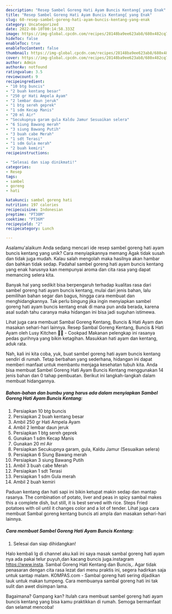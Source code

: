 ```yaml
---
description: "Resep Sambel Goreng Hati Ayam Buncis Kentang{ yang Enak"
title: "Resep Sambel Goreng Hati Ayam Buncis Kentang{ yang Enak"
slug: 60-resep-sambel-goreng-hati-ayam-buncis-kentang-yang-enak
category: Uncategorized
date: 2022-08-10T00:14:58.333Z
image: https://img-global.cpcdn.com/recipes/28148ba9ee623ab8/680x482cq70/sambel-goreng-hati-ayam-buncis-kentang-foto-resep-utama.jpg
hideToc: false
enableToc: true
enableTocContent: false
thumbnail: https://img-global.cpcdn.com/recipes/28148ba9ee623ab8/680x482cq70/sambel-goreng-hati-ayam-buncis-kentang-foto-resep-utama.jpg
cover: https://img-global.cpcdn.com/recipes/28148ba9ee623ab8/680x482cq70/sambel-goreng-hati-ayam-buncis-kentang-foto-resep-utama.jpg
author: Admin
authorAv: notfound
ratingvalue: 3.5
reviewcount: 9
recipeingredient:
- "10 btg buncis"
- "2 buah kentang besar"
- "250 gr Hati Ampela Ayam"
- "2 lembar daun jeruk"
- "1 btg sereh geprek"
- "1 sdm Kecap Manis"
- "20 ml Air"
- "Secukupnya garam gula Kaldu Jamur Sesuaikan selera"
- "6 Siung Bawang merah"
- "3 siung Bawang Putih"
- "3 buah cabe Merah"
- "1 sdt Terasi"
- "1 sdm Gula merah"
- "2 buah kemiri"
recipeinstructions:

- "Selesai dan siap dinikmati!"
categories:
- Resep
tags:
- sambel
- goreng
- hati

katakunci: sambel goreng hati 
nutrition: 197 calories
recipecuisine: Indonesian
preptime: "PT30M"
cooktime: "PT36M"
recipeyield: "2"
recipecategory: Lunch

---
```



Asalamu'alaikum Anda sedang mencari ide resep sambel goreng hati ayam buncis kentang yang unik? Cara menyiapkannya memang Agak tidak susah dan tidak juga mudah. Kalau salah mengolah maka hasilnya akan hambar dan bahkan tidak sedap. Padahal sambel goreng hati ayam buncis kentang yang enak harusnya kan mempunyai aroma dan cita rasa yang dapat memancing selera kita.


Banyak hal yang sedikit bisa berpengaruh terhadap kualitas rasa dari sambel goreng hati ayam buncis kentang, mulai dari jenis bahan, lalu pemilihan bahan segar dan bagus, hingga cara membuat dan menghidangkannya. Tak perlu bingung jika ingin menyiapkan sambel goreng hati ayam buncis kentang enak di mana pun anda berada, karena asal sudah tahu caranya maka hidangan ini bisa jadi suguhan istimewa.

Lihat juga cara membuat Sambal Goreng Kentang, Buncis &amp; Hati Ayam dan masakan sehari-hari lainnya. Resep Sambal Goreng Kentang, Buncis &amp; Hati Ayam oleh Lusy Kitchen 👩‍🍳 - Cookpad Makanan pelengkap ini rasanya pedas gurihnya yang bikin ketagihan. Masukkan hati ayam dan kentang, aduk rata.


Nah, kali ini kita coba, yuk, buat sambel goreng hati ayam buncis kentang sendiri di rumah. Tetap berbahan yang sederhana, hidangan ini dapat memberi manfaat untuk membantu menjaga kesehatan tubuh kita. Anda bisa membuat Sambel Goreng Hati Ayam Buncis Kentang menggunakan 14 jenis bahan dan 0 tahap pembuatan. Berikut ini langkah-langkah dalam membuat hidangannya.

<!--inarticleads1-->

##### Bahan-bahan dan bumbu yang harus ada dalam menyiapkan Sambel Goreng Hati Ayam Buncis Kentang:

1. Persiapkan 10 btg buncis
1. Persiapkan 2 buah kentang besar
1. Ambil 250 gr Hati Ampela Ayam
1. Ambil 2 lembar daun jeruk
1. Persiapkan 1 btg sereh geprek
1. Gunakan 1 sdm Kecap Manis
1. Gunakan 20 ml Air
1. Persiapkan Secukupnya garam, gula, Kaldu Jamur (Sesuaikan selera)
1. Persiapkan 6 Siung Bawang merah
1. Persiapkan 3 siung Bawang Putih
1. Ambil 3 buah cabe Merah
1. Persiapkan 1 sdt Terasi
1. Persiapkan 1 sdm Gula merah
1. Ambil 2 buah kemiri


Paduan kentang dan hati sapi ini bikin ketupat makin sedap dan mantap rasanya. The combination of potato, liver and peas in spicy sambal makes this a complete dish, but still, it is best served with rice. Steps Fried potatoes with oil until it changes color and a lot of tender. Lihat juga cara membuat Sambal goreng kentang buncis ati ampla dan masakan sehari-hari lainnya. 

<!--inarticleads2-->

##### Cara membuat Sambel Goreng Hati Ayam Buncis Kentang:


1. Selesai dan siap dihidangkan!

Halo kembali lg di channel aku.kali ini saya masak sambal goreng hati ayam nya ada pakai telur puyuh,dan kacang buncis juga.instagram https://www.insta. Sambal Goreng Hati Kentang dan Buncis,. Agar tidak penasaran dengan cita rasa lezat dari menu praktis ini, segera hadirkan saja untuk santap malam. KOMPAS.com - Sambal goreng hati sering dijadikan lauk untuk makan tumpeng. Cara membuanya sambal goreng hati ini tak sulit dan awet disimpan lama. 

Bagaimana? Gampang kan? Itulah cara membuat sambel goreng hati ayam buncis kentang yang bisa kamu praktikkan di rumah. Semoga bermanfaat dan selamat mencoba!
